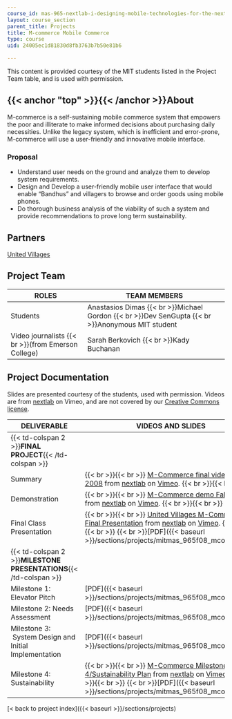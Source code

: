 ```yaml
---
course_id: mas-965-nextlab-i-designing-mobile-technologies-for-the-next-billion-users-fall-2008
layout: course_section
parent_title: Projects
title: M-commerce Mobile Commerce
type: course
uid: 24005ec1d81830d8fb3763b7b50e81b6

---
```


This content is provided courtesy of the MIT students listed in the Project Team table, and is used with permission.

{{< anchor "top" >}}{{< /anchor >}}About
----------------------------------------

M-commerce is a self-sustaining mobile commerce system that empowers the poor and illiterate to make informed decisions about purchasing daily necessities. Unlike the legacy system, which is inefficient and error-prone, M-commerce will use a user-friendly and innovative mobile interface.

### Proposal

*   Understand user needs on the ground and analyze them to develop system requirements.
*   Design and Develop a user-friendly mobile user interface that would enable “Bandhus” and villagers to browse and order goods using mobile phones.
*   Do thorough business analysis of the viability of such a system and provide recommendations to prove long term sustainability.

Partners
--------

[United Villages](https://www.crunchbase.com/organization/united-villages-inc)

Project Team
------------

| **ROLES** | **TEAM MEMBERS** |
| --- | --- |
| Students | Anastasios Dimas  {{< br >}}Michael Gordon  {{< br >}}Dev SenGupta  {{< br >}}Anonymous MIT student |
| Video journalists  {{< br >}}(from Emerson College) | Sarah Berkovich  {{< br >}}Kady Buchanan 

Project Documentation
---------------------

Slides are presented courtesy of the students, used with permission. Videos are from [nextlab](https://vimeo.com/nextlab/) on Vimeo, and are not covered by our [Creative Commons license](https://ocw.mit.edu/terms/#cc).

| DELIVERABLE | VIDEOS AND SLIDES |
| --- | --- |
| {{< td-colspan 2 >}}**FINAL PROJECT**{{< /td-colspan >}} ||
| Summary |  {{< br >}}{{< br >}} [M-Commerce final video Fall 2008](https://vimeo.com/4886065) from [nextlab](https://vimeo.com/nextlab) on [Vimeo](https://vimeo.com). {{< br >}}{{< br >}}  |
| Demonstration |  {{< br >}}{{< br >}} [M-Commerce demo Fall 2008](https://vimeo.com/4872619) from [nextlab](https://vimeo.com/nextlab) on [Vimeo](https://vimeo.com). {{< br >}}{{< br >}}  |
| Final Class Presentation |  {{< br >}}{{< br >}} [United Villages M-Commerce Final Presentation](https://vimeo.com/3163018) from [nextlab](https://vimeo.com/nextlab) on [Vimeo](https://vimeo.com). {{< br >}}{{< br >}}   {{< br >}}[PDF]({{< baseurl >}}/sections/projects/mitmas_965f08_mcomm_final) |
| {{< td-colspan 2 >}}**MILESTONE PRESENTATIONS**{{< /td-colspan >}} ||
| Milestone 1: Elevator Pitch | [PDF]({{< baseurl >}}/sections/projects/mitmas_965f08_mcomm_m1) |
| Milestone 2: Needs Assessment | [PDF]({{< baseurl >}}/sections/projects/mitmas_965f08_mcomm_m2) |
| Milestone 3:  System Design and Initial Implementation | [PDF]({{< baseurl >}}/sections/projects/mitmas_965f08_mcomm_m3) |
| Milestone 4: Sustainability |  {{< br >}}{{< br >}} [M-Commerce Milestone 4/Sustainability Plan](https://vimeo.com/3187212) from [nextlab](https://vimeo.com/nextlab) on [Vimeo](https://vimeo.com). {{< br >}}{{< br >}}   {{< br >}}[PDF]({{< baseurl >}}/sections/projects/mitmas_965f08_mcomm_m4) 

[< back to project index]({{< baseurl >}}/sections/projects)